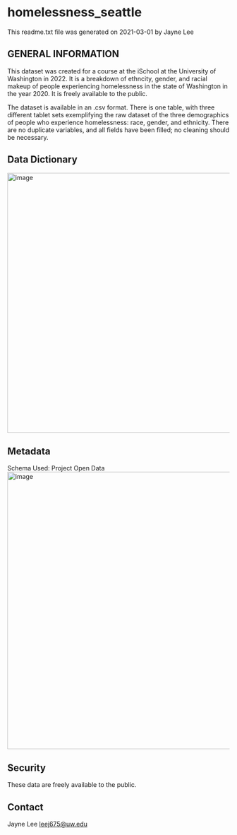 # homelessness_seattle
This readme.txt file was generated on 2021-03-01 by Jayne Lee


## GENERAL INFORMATION
This dataset was created for a course at the iSchool at the University of Washington in 2022. It is a breakdown of ethncity, gender, and racial makeup of people experiencing homelessness in the state of Washington in the year 2020. It is freely available to the public.

The dataset is available in an .csv format. There is one table, with three different tablet sets exemplifying the raw dataset of the three demographics of people who experience homelessness: race, gender, and ethnicity. There are no duplicate variables, and all fields have been filled; no cleaning should be necessary.


## Data Dictionary
<img width="589" alt="image" src="https://user-images.githubusercontent.com/63226352/157173590-b693056c-868c-4697-8cd5-379881d5d90d.png">


## Metadata
Schema Used: Project Open Data
<img width="628" alt="image" src="https://user-images.githubusercontent.com/63226352/157176044-ebf36b63-2fc3-46d1-aed4-8ad68b16bd24.png">


## Security
These data are freely available to the public.

## Contact
Jayne Lee
leej675@uw.edu
